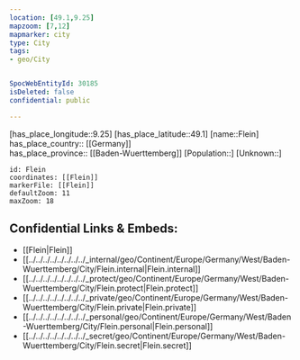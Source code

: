 ```yaml
---
location: [49.1,9.25] 
mapzoom: [7,12] 
mapmarker: city 
type: City
tags:
- geo/City


SpocWebEntityId: 30185
isDeleted: false
confidential: public

---
```

[has_place_longitude::9.25] 
[has_place_latitude::49.1] 
[name::Flein] 
has_place_country:: [[Germany]]  
has_place_province:: [[Baden-Wuerttemberg]] 
[Population::] 
[Unknown::] 


```leaflet
id: Flein
coordinates: [[Flein]] 
markerFile: [[Flein]] 
defaultZoom: 11 
maxZoom: 18
```


## Confidential Links & Embeds: 
- [[Flein|Flein]]  
- [[../../../../../../../../_internal/geo/Continent/Europe/Germany/West/Baden-Wuerttemberg/City/Flein.internal|Flein.internal]] 
- [[../../../../../../../../_protect/geo/Continent/Europe/Germany/West/Baden-Wuerttemberg/City/Flein.protect|Flein.protect]] 
- [[../../../../../../../../_private/geo/Continent/Europe/Germany/West/Baden-Wuerttemberg/City/Flein.private|Flein.private]] 
- [[../../../../../../../../_personal/geo/Continent/Europe/Germany/West/Baden-Wuerttemberg/City/Flein.personal|Flein.personal]] 
- [[../../../../../../../../_secret/geo/Continent/Europe/Germany/West/Baden-Wuerttemberg/City/Flein.secret|Flein.secret]] 
